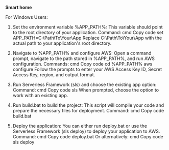 ****Smart home****

For Windows Users:
1. Set the environment variable %APP_PATH%:
This variable should point to the root directory of your application.
Command:
cmd
Copy code
set APP_PATH=C:\Path\To\Your\App
Replace C:\Path\To\Your\App with the actual path to your application's root directory.

2. Navigate to %APP_PATH% and configure AWS:
Open a command prompt, navigate to the path stored in %APP_PATH%, and run AWS configuration.
Commands:
cmd
Copy code
cd %APP_PATH%
aws configure
Follow the prompts to enter your AWS Access Key ID, Secret Access Key, region, and output format.

3. Run Serverless Framework (sls) and choose the existing app option:
Command:
cmd
Copy code
sls
When prompted, choose the option to work with an existing app.

4. Run build.bat to build the project:
This script will compile your code and prepare the necessary files for deployment.
Command:
cmd
Copy code
build.bat

5. Deploy the application:
You can either run deploy.bat or use the Serverless Framework (sls deploy) to deploy your application to AWS.
Command:
cmd
Copy code
deploy.bat
Or alternatively:
cmd
Copy code
sls deploy
